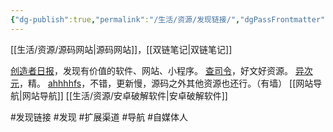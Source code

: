 ```yaml
---
{"dg-publish":true,"permalink":"/生活/资源/发现链接/","dgPassFrontmatter":true,"noteIcon":""}
---
```



[[生活/资源/源码网站\|源码网站]]，[[双链笔记\|双链笔记]]

[创造者日报](https://creatorsdaily.com/)，发现有价值的软件、网站、小程序。
[查司令](http://www.cha40.com/hao123/)，好文好资源。
[异次元](https://www.iplaysoft.com/tag/效率)，精。
[ahhhhfs](https://www.ahhhhfs.com)，不错，更新慢，源码之外其他资源也还行。（有墙）
[[网站导航\|网站导航]]
[[生活/资源/安卓破解软件\|安卓破解软件]]


#发现链接 #发现 #扩展渠道 #导航 #自媒体人 